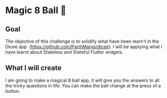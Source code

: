 # Magic 8 Ball 🎱

## Goal

The objective of this challenge is to solidify what have been learn't in the Dicee app. (https://github.com/ParthMangi/dicee). I will be applying what I have learnt about Stateless and Stateful Flutter widgets.

## What I will create

I am going to make a magical 8 ball app, it will give you the answers to all the tricky questions in life. You can make the ball change at the press of a button. 

